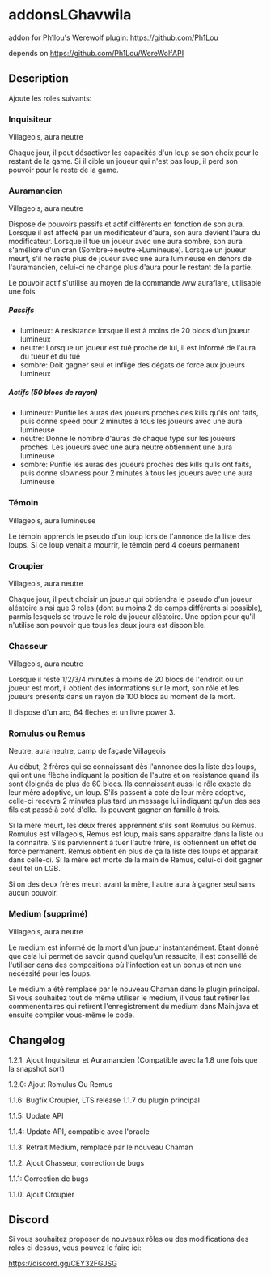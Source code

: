 # addonsLGhavwila
addon for Ph1lou's Werewolf plugin: https://github.com/Ph1Lou

depends on https://github.com/Ph1Lou/WereWolfAPI

## Description

Ajoute les roles suivants:

### Inquisiteur

Villageois, aura neutre

Chaque jour, il peut désactiver les capacités d'un loup se son choix pour le restant de la game. 
Si il cible un joueur qui n'est pas loup, il perd son pouvoir pour le reste de la game.

### Auramancien

Villageois, aura neutre

Dispose de pouvoirs passifs et actif différents en fonction de son aura.
Lorsque il est affecté par un modificateur d'aura, son aura devient l'aura du modificateur. Lorsque il tue un joueur avec une aura sombre, son aura s'améliore d'un cran (Sombre->neutre->Lumineuse).
Lorsque un joueur meurt, s'il ne reste plus de joueur avec une aura lumineuse en dehors de l'auramancien, celui-ci ne change plus d'aura pour le restant de la partie.

Le pouvoir actif s'utilise au moyen de la commande /ww auraflare, utilisable une fois

##### Passifs
* lumineux: A resistance lorsque il est à moins de 20 blocs d'un joueur lumineux
* neutre: Lorsque un joueur est tué proche de lui, il est informé de l'aura du tueur et du tué
* sombre: Doit gagner seul et inflige des dégats de force aux joueurs lumineux

##### Actifs (50 blocs de rayon)
* lumineux: Purifie les auras des joueurs proches des kills qu'ils ont faits, puis donne speed pour 2 minutes à tous les joueurs avec une aura lumineuse
* neutre: Donne le nombre d'auras de chaque type sur les joueurs proches. Les joueurs avec une aura neutre obtiennent une aura lumineuse
* sombre: Purifie les auras des joueurs proches des kills quîls ont faits, puis donne slowness pour 2 minutes à tous les joueurs avec une aura lumineuse

### Témoin

Villageois, aura lumineuse

Le témoin apprends le pseudo d'un loup lors de l'annonce de la liste des loups. Si ce loup venait a mourrir, le témoin perd 4 coeurs permanent

### Croupier

Villageois, aura neutre

Chaque jour, il peut choisir un joueur qui obtiendra le pseudo d'un joueur aléatoire ainsi que 3 roles (dont au moins 2 de camps différents si possible), parmis lesquels se trouve le role du joueur aléatoire. Une option pour qu'il n'utilise son pouvoir que tous les deux jours est disponible.

### Chasseur

Villageois, aura neutre

Lorsque il reste 1/2/3/4 minutes à moins de 20 blocs de l'endroit où un joueur est mort, il obtient des informations sur le mort, son rôle et les joueurs présents dans un rayon de 100 blocs au moment de la mort.

Il dispose d'un arc, 64 flèches et un livre power 3.

### Romulus ou Remus

Neutre, aura neutre, camp de façade Villageois

Au début, 2 frères qui se connaissant dès l'annonce des la liste des loups, qui ont une flèche indiquant la position de l'autre et on résistance quand ils sont éloignés de plus de 60 blocs. Ils connaissant aussi le rôle exacte de leur mère adoptive, un loup. S'ils passent à coté de leur mère adoptive, celle-ci recevra 2 minutes plus tard un message lui indiquant qu'un des ses fils est passé à coté d'elle. Ils peuvent gagner en famille à trois.

Si la mère meurt, les deux frères apprennent s'ils sont Romulus ou Remus. Romulus est villageois, Remus est loup, mais sans apparaitre dans la liste ou la connaitre. S'ils parviennent à tuer l'autre frère, ils obtiennent un effet de force permanent. Remus obtient en plus de ça la liste des loups et apparait dans celle-ci. Si la mère est morte de la main de Remus, celui-ci doit gagner seul tel un LGB.

Si on des deux frères meurt avant la mère, l'autre aura à gagner seul sans aucun pouvoir.

### Medium (supprimé)

Villageois, aura neutre

Le medium est informé de la mort d'un joueur instantanément. Etant donné que cela lui permet de savoir quand quelqu'un ressucite, il est conseillé de l'utiliser dans des compositions où l'infection est un bonus et non une nécéssité pour les loups.

Le medium a été remplacé par le nouveau Chaman dans le plugin principal. Si vous souhaitez tout de même utiliser le medium, il vous faut retirer les commenentaires qui retirent l'enregistrement du medium dans Main.java et ensuite compiler vous-même le code.

## Changelog

1.2.1: Ajout Inquisiteur et Auramancien (Compatible avec la 1.8 une fois que la snapshot sort)

1.2.0: Ajout Romulus Ou Remus

1.1.6: Bugfix Croupier, LTS release 1.1.7 du plugin principal

1.1.5: Update API

1.1.4: Update API, compatible avec l'oracle

1.1.3: Retrait Medium, remplacé par le nouveau Chaman

1.1.2: Ajout Chasseur, correction de bugs

1.1.1: Correction de bugs

1.1.0: Ajout Croupier

## Discord

Si vous souhaitez proposer de nouveaux rôles ou des modifications des roles ci dessus, vous pouvez le faire ici:

https://discord.gg/CEY32FGJSG


